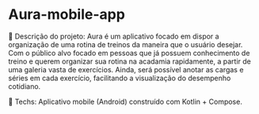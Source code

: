 # Aura-mobile-app

📑 Descrição do projeto:
Aura é um aplicativo focado em dispor a organização de uma rotina de treinos da maneira que o usuário desejar. Com o público alvo focado em pessoas que já possuem conhecimento de treino e querem organizar sua rotina na acadamia rapidamente, a partir de uma galeria vasta de exercícios. Ainda, será possível anotar as cargas e séries em cada exercício, facilitando a visualização do desempenho cotidiano. 

📱 Techs: 
Aplicativo mobile (Android) construído com Kotlin + Compose. 
